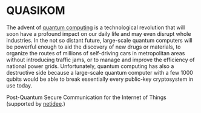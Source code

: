 # QUASIKOM

The advent of [quantum computing](http://en.wikipedia.org/wiki/Quantum_computing "Quantum computing on Wikipedia") is
a technological revolution that will soon have a profound impact on our daily life and may even disrupt whole industries.
In the not so distant future, large-scale quantum computers will be powerful enough to aid the discovery of new drugs or materials, to organize the routes of millions of self-driving cars in metropolitan areas without introducing traffic jams, or to manage and improve the efficiency of national power grids. Unfortunately, quantum computing has also a destructive side because a large-scale quantum computer with a few 1000 qubits would be able to break essentially every public-key cryptosystem in use today. 

Post-Quantum Secure Communication for the Internet of Things<br>
(supported by [netidee](http://www.netidee.at "NetIdee Homepage").)
